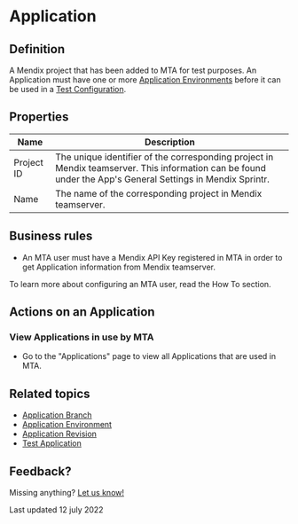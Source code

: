 # Application



## Definition

A Mendix project that has been added to MTA for test purposes. An Application must have one or more [Application Environments](application-environment) before it can be used in a [Test Configuration](test-configuration).

## Properties
| Name | Description |
| ----------- | ----------- |
| Project ID | The unique identifier of the corresponding project in Mendix teamserver. This information can be found under the App's General Settings in Mendix Sprintr. |
| Name | The name of the corresponding project in Mendix teamserver. |

## Business rules
- An MTA user must have a Mendix API Key registered in MTA in order to get Application information from Mendix teamserver. 

To learn more about configuring an MTA user, read the How To section.

## Actions on an Application

### View Applications in use by MTA
- Go to the "Applications" page to view all Applications that are used in MTA.

## Related topics
- [Application Branch](application-branch)
- [Application Environment](application-environment)
- [Application Revision](application-revision)
- [Test Application](test-application)

## Feedback?
Missing anything? [Let us know!](mailto:support@menditect.com)

Last updated 12 july 2022
